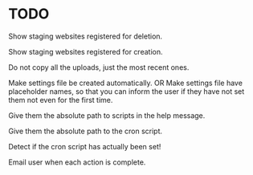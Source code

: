 # TODO #

Show staging websites registered for deletion.

Show staging websites registered for creation.

Do not copy all the uploads, just the most recent ones.

Make settings file be created automatically.
OR 
Make settings file have placeholder names, so that you can inform the user if
they have not set them not even for the first time.

Give them the absolute path to scripts in the help message.

Give them the absolute path to the cron script.

Detect if the cron script has actually been set!

Email user when each action is complete.